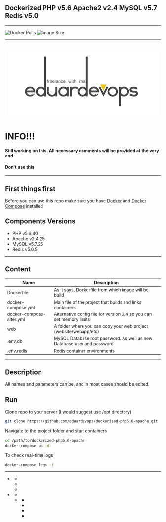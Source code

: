 ## Dockerized PHP v5.6 Apache2 v2.4 MySQL v5.7 Redis v5.0
------
<img alt="Docker Pulls" src="https://img.shields.io/docker/pulls/eduardevops/php5.6.svg" style="max-width:100%;"> <img alt="Image Size" src="https://img.shields.io/microbadger/image-size/eduardevops/php5.6.svg" style="max-width:100%;">

------
![Logo](./assets/logo.jpg)
------

# INFO!!!
####  Still working on this. All necessary comments will be provided at the very end
####  Don't use this

------
## First things first
Before you can use this repo make sure you have [Docker](https://www.docker.com/) and [Docker Compose](https://docs.docker.com/compose/install/) installed


## Components Versions
*	PHP v5.6.40
*	Apache v2.4.25
*	MySQL v5.7.26
*	Redis v5.0.5
------
## Content
Name| Description
------------ | -------------
Dockerfile | As it says, Dockerfile from which image will be build
docker-compose.yml  | Main file of the project that builds and links containers
docker-compose-alter.yml | Alternative config file for version 2.4 so you can set memory limits
web | A folder where you can  copy your web project (website/webapp/etc)
.env.db | MySQL Database root password. As well as new Database user and password
.env.redis | Redis container environments

------
## Description
All names and parameters can be, and in most cases should be edited.


## Run
Clone repo to your server (I would suggest use /opt directory)
```bash
git clone https://github.com/eduardevops/dockerized-php5.6-apache.git
```
Navigate to the project folder and start containers
```sh
cd /path/to/dockerized-php5.6-apache
docker-compose up -d
```
To check real-time logs
```sh
docker-compose logs -f
```
------

<ul data-role="treeview">
    <li data-icon="<span class='mif-star-full'></span>" data-caption="Favorites">
        <ul>
            <li data-icon="<span class='mif-library'></span>" data-caption="Projects"></li>
            <li data-icon="<span class='mif-download'></span>" data-caption="Downloads"></li>
            <li data-icon="<img src='images/desktop.png'>" data-caption="Desktop"></li>
        </ul>
    </li>
    <li data-icon="<span class='mif-onedrive'></span>" data-caption="OneDrive">
        <ul>
            <li data-caption="Documents"></li>
            <li data-caption="Projects" data-collapsed="true">
                <ul>
                    <li data-caption="Web"></li>
                    <li data-caption="Android"></li>
                    <li data-caption="Windows"></li>
                    <li data-caption="iOS"></li>
                </ul>
            </li>
        </ul>
    </li>
</ul>
